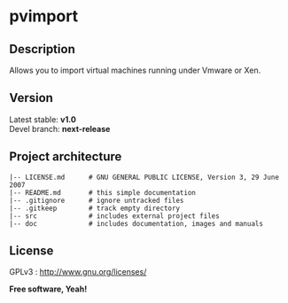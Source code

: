 # pvimport

## Description

Allows you to import virtual machines running under Vmware or Xen.

## Version

Latest stable: **v1.0**  
Devel branch: **next-release**

## Project architecture

    |-- LICENSE.md      # GNU GENERAL PUBLIC LICENSE, Version 3, 29 June 2007
    |-- README.md       # this simple documentation
    |-- .gitignore      # ignore untracked files
    |-- .gitkeep        # track empty directory
    |-- src             # includes external project files
    |-- doc             # includes documentation, images and manuals

## License

GPLv3 : <http://www.gnu.org/licenses/>

**Free software, Yeah!**
